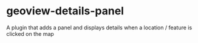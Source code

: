 # geoview-details-panel

A plugin that adds a panel and displays details when a location / feature is clicked on the map
